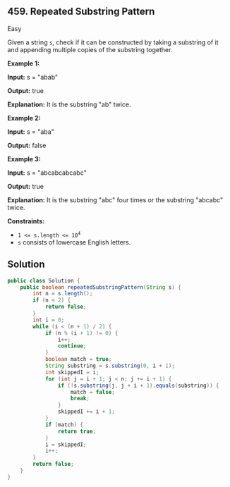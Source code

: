 ## 459\. Repeated Substring Pattern

Easy

Given a string `s`, check if it can be constructed by taking a substring of it and appending multiple copies of the substring together.

**Example 1:**

**Input:** s = "abab"

**Output:** true

**Explanation:** It is the substring "ab" twice.

**Example 2:**

**Input:** s = "aba"

**Output:** false

**Example 3:**

**Input:** s = "abcabcabcabc"

**Output:** true

**Explanation:** It is the substring "abc" four times or the substring "abcabc" twice.

**Constraints:**

*   <code>1 <= s.length <= 10<sup>4</sup></code>
*   `s` consists of lowercase English letters.

## Solution

```java
public class Solution {
    public boolean repeatedSubstringPattern(String s) {
        int n = s.length();
        if (n < 2) {
            return false;
        }
        int i = 0;
        while (i < (n + 1) / 2) {
            if (n % (i + 1) != 0) {
                i++;
                continue;
            }
            boolean match = true;
            String substring = s.substring(0, i + 1);
            int skippedI = i;
            for (int j = i + 1; j < n; j += i + 1) {
                if (!s.substring(j, j + i + 1).equals(substring)) {
                    match = false;
                    break;
                }
                skippedI += i + 1;
            }
            if (match) {
                return true;
            }
            i = skippedI;
            i++;
        }
        return false;
    }
}
```